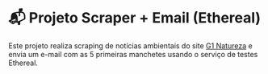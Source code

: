 # 📬 Projeto Scraper + Email (Ethereal)

Este projeto realiza scraping de notícias ambientais do site [G1 Natureza](https://g1.globo.com/natureza/) e envia um e-mail com as 5 primeiras manchetes usando o serviço de testes Ethereal.
